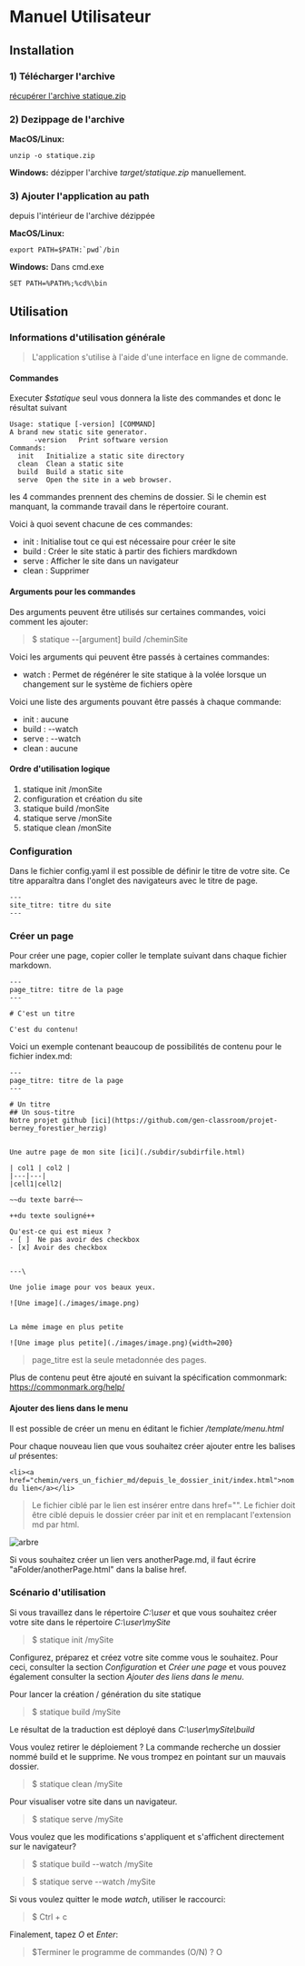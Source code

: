 # Manuel Utilisateur

## Installation

### 1) Télécharger l'archive
[récupérer l'archive statique.zip](https://github.com/gen-classroom/projet-berney_forestier_herzig/releases)

### 2) Dezippage de l'archive
**MacOS/Linux:**

```
unzip -o statique.zip
```

**Windows:**
dézipper l'archive *target/statique.zip* manuellement.

### 3) Ajouter l'application au path
 depuis l'intérieur de l'archive dézippée 
 
**MacOS/Linux:**  
```
export PATH=$PATH:`pwd`/bin
```

**Windows:**
Dans cmd.exe
```  
SET PATH=%PATH%;%cd%\bin
```

## Utilisation

### Informations d'utilisation générale

>L'application s'utilise à l'aide d'une interface en ligne de commande.

#### Commandes

Executer <i>$statique</i> seul vous donnera la liste des commandes et donc le résultat suivant
```	
Usage: statique [-version] [COMMAND]
A brand new static site generator.
      -version   Print software version
Commands:
  init   Initialize a static site directory
  clean  Clean a static site
  build  Build a static site
  serve  Open the site in a web browser.
```

les 4 commandes prennent des chemins de dossier. Si le chemin est manquant, la commande travail dans le répertoire
courant. 

Voici à quoi sevent chacune de ces commandes:
* init : Initialise tout ce qui est nécessaire pour créer le site
* build : Créer le site static à partir des fichiers mardkdown
* serve : Afficher le site dans un navigateur
* clean : Supprimer 

#### Arguments pour les commandes

Des arguments peuvent être utilisés sur certaines commandes, voici comment les ajouter:
>$ statique --[argument] build /cheminSite

Voici les arguments qui peuvent être passés à certaines commandes:
* watch : Permet de régénérer le site statique à la volée lorsque un changement sur le système de fichiers opère

Voici une liste des arguments pouvant être passés à chaque commande:
* init : aucune
* build : --watch
* serve : --watch
* clean : aucune

#### Ordre d'utilisation logique

1. statique init /monSite
2. configuration et création du site
3. statique build /monSite
4. statique serve /monSite
5. statique clean /monSite

### Configuration
Dans le fichier config.yaml il est possible de définir le titre de votre site. Ce titre
apparaîtra dans l'onglet des navigateurs avec le titre de page.
```
---
site_titre: titre du site
---
```

### Créer un page
Pour créer une page, copier coller le template suivant dans chaque fichier markdown.
```
---
page_titre: titre de la page
---

# C'est un titre

C'est du contenu!
```
Voici un exemple contenant beaucoup de possibilités de contenu pour le fichier index.md:
```
---
page_titre: titre de la page
---

# Un titre
## Un sous-titre
Notre projet github [ici](https://github.com/gen-classroom/projet-berney_forestier_herzig)


Une autre page de mon site [ici](./subdir/subdirfile.html)

| col1 | col2 |
|---|---|
|cell1|cell2|

~~du texte barré~~

++du texte souligné++

Qu'est-ce qui est mieux ?
- [ ]  Ne pas avoir des checkbox
- [x] Avoir des checkbox


---\

Une jolie image pour vos beaux yeux.

![Une image](./images/image.png)


La même image en plus petite

![Une image plus petite](./images/image.png){width=200}

```

> page_titre est la seule metadonnée des pages.

Plus de contenu peut être ajouté en suivant la spécification commonmark:
https://commonmark.org/help/

#### Ajouter des liens dans le menu
Il est possible de créer un menu en éditant le fichier <i>/template/menu.html</i>

Pour chaque nouveau lien que vous souhaitez créer ajouter entre les balises <i>ul</i> présentes:
```
<li><a href="chemin/vers_un_fichier_md/depuis_le_dossier_init/index.html">nom du lien</a></li>
````
> Le fichier ciblé par le lien est insérer entre dans href="<fichier ici>". Le fichier doit être ciblé depuis 
> le dossier créer par init et en remplacant l'extension md par html.

![arbre](figures/arbre.png)
			      	    
Si vous souhaitez créer un lien vers anotherPage.md, il faut écrire "aFolder/anotherPage.html" dans la balise href.

### Scénario d'utilisation

Si vous travaillez dans le répertoire <i>C:\user</i> et que vous souhaitez créer votre site dans le répertoire <i>C:\user\mySite</i>
>$ statique init /mySite

Configurez, préparez et créez votre site comme vous le souhaitez.
Pour ceci, consulter la section *Configuration* et *Créer une page* et vous pouvez également consulter  la section *Ajouter des liens dans le menu*.

Pour lancer la création / génération du site statique
>$ statique build /mySite

Le résultat de la traduction est déployé dans <i>C:\user\mySite\build</i>

Vous voulez retirer le déploiement ?
La commande recherche un dossier nommé build et le supprime. Ne vous trompez en pointant sur un mauvais dossier.
>$ statique clean /mySite

Pour visualiser votre site dans un navigateur.
>$ statique serve /mySite

Vous voulez que les modifications s'appliquent et s'affichent directement sur le navigateur?
>$ statique build --watch /mySite
	
>$ statique serve --watch /mySite

Si vous voulez quitter le mode *watch*, utiliser le raccourci:
>$ Ctrl + c

Finalement, tapez *O* et *Enter*:

>$Terminer le programme de commandes (O/N) ? O
